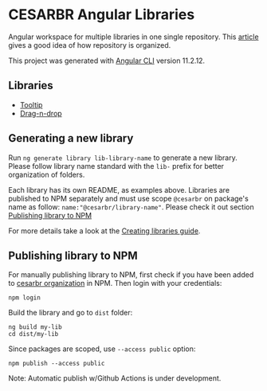 # CESARBR Angular Libraries

Angular workspace for multiple libraries in one single repository. This [article](https://kgotgit.medium.com/monorepo-pattern-setting-up-angular-workspace-for-multiple-applications-in-one-single-repository-4e14bc0d0cc0) gives a good idea of how repository is organized.

This project was generated with [Angular CLI](https://github.com/angular/angular-cli) version 11.2.12.

## Libraries

- [Tooltip](#)
- [Drag-n-drop](#)

## Generating a new library

Run `ng generate library lib-library-name` to generate a new library. Please follow library name standard with the `lib-` prefix for better organization of folders.

Each library has its own README, as examples above. Libraries are published to NPM separately and must use scope `@cesarbr` on package's name as follow: `name:"@cesarbr/library-name"`. Please check it out section [Publishing library to NPM](#publishing-library-to-npm)

For more details take a look at the [Creating libraries guide](https://angular.io/guide/creating-libraries).

## Publishing library to NPM

For manually publishing library to NPM, first check if you have been added to [cesarbr organization](https://www.npmjs.com/org/cesarbr) in NPM. Then login with your credentials:  
``` shell
npm login
```

Build the library and go to `dist` folder:
``` shell
ng build my-lib
cd dist/my-lib
```

Since packages are scoped, use `--access public` option:
``` shell
npm publish --access public
```

Note: Automatic publish w/Github Actions is under development.
